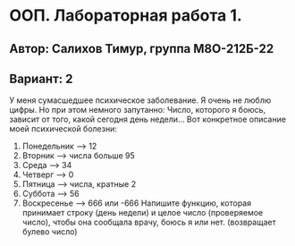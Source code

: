 # ООП. Лабораторная работа 1.
## Автор: Салихов Тимур, группа М8О-212Б-22
## Вариант: 2
У меня сумасшедшее психическое заболевание. Я очень не люблю цифры. Но при этом немного запутанно: Число, которого я боюсь, зависит от того, какой сегодня день недели... Вот конкретное описание моей психической болезни:
1. Понедельник --> 12
2. Вторник --> числа больше 95 
3. Среда --> 34
4. Четверг --> 0
5. Пятница --> числа, кратные 2 
6. Суббота --> 56
7. Воскресенье --> 666 или -666
Напишите функцию, которая принимает строку (день недели) и целое число (проверяемое число), чтобы она сообщала врачу, боюсь я или нет. (возвращает булево число)